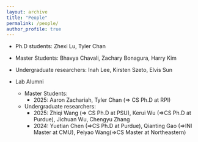 ```yaml
---
layout: archive
title: "People"
permalink: /people/
author_profile: true
---
```

* Ph.D students: Zhexi Lu, Tyler Chan
* Master Students: Bhavya Chavali, Zachary Bonagura, Harry Kim
* Undergraduate researchers: Inah Lee, Kirsten Szeto, Elvis Sun

* Lab Alumni
    - Master Students: 
        - 2025: Aaron Zachariah, Tyler Chan (=> CS Ph.D at RPI)
    - Undergraduate researchers:
        - 2025: Zhiqi Wang (=> CS Ph.D at PSU), Kerui Wu (=>CS Ph.D at Purdue), Jichuan Wu, Chengyu Zhang
        - 2024: Yuetian Chen (=>CS Ph.D at Purdue), Qianting Gao (=>INI Master at CMU), Peiyao Wang(=>CS Master at Northeastern)
